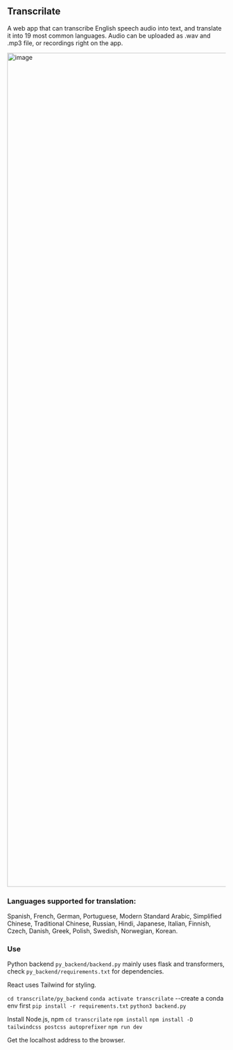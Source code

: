 ## Transcrilate

A web app that can transcribe English speech audio into text, and translate it into 19 most common languages. Audio can be uploaded as .wav and .mp3 file, or recordings right on the app.

<img width="1919" alt="image" src="https://github.com/user-attachments/assets/1a08b68a-4929-4002-b949-47c2bc67bdd0">

### Languages supported for translation: 

Spanish, French, German, Portuguese, Modern Standard Arabic, Simplified Chinese, Traditional Chinese, Russian, Hindi, Japanese, Italian, Finnish, Czech, Danish, Greek, Polish, Swedish, Norwegian, Korean.

### Use

Python backend `py_backend/backend.py` mainly uses flask and transformers, check `py_backend/requirements.txt` for dependencies.

React uses Tailwind for styling.

`cd transcrilate/py_backend`
`conda activate transcrilate` --create a conda env first
`pip install -r requirements.txt`
`python3 backend.py`

Install Node.js, npm
`cd transcrilate`
`npm install`
`npm install -D tailwindcss postcss autoprefixer`
`npm run dev`

Get the localhost address to the browser.
